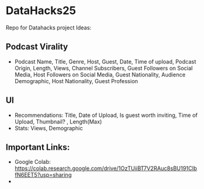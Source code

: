 # DataHacks25
Repo for Datahacks project
Ideas: 
## Podcast Virality
- Podcast Name, Title, Genre, Host, Guest, Date, Time of upload, Podcast Origin, Length, Views, Channel Subscribers, Guest Followers on Social Media, Host Followers on Social Media, Guest Nationality, Audience Demographic, Host Nationality, Guest Profession

## UI
- Recommendations: Title, Date of Upload, Is guest worth inviting, Time of Upload, Thumbnail? , Length(Max)
- Stats: Views, Demographic 

## Important Links:
- Google Colab: https://colab.research.google.com/drive/1OzTUiiBT7V2RAuc8sBU191CIbfN6EET5?usp=sharing
- 
